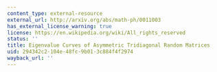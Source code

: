 ```yaml
---
content_type: external-resource
external_url: http://arxiv.org/abs/math-ph/0011003
has_external_license_warning: true
license: https://en.wikipedia.org/wiki/All_rights_reserved
status: ''
title: Eigenvalue Curves of Asymmetric Tridiagonal Random Matrices
uid: 294342c2-104e-48fc-9b01-3c884f4f2974
wayback_url: ''
---
```

